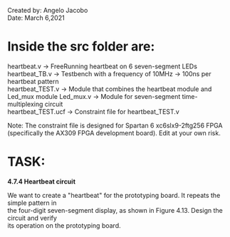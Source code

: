 Created by: Angelo Jacobo   
Date: March 6,2021  

# Inside the src folder are:  
heartbeat.v -> FreeRunning heartbeat on 6 seven-segment LEDs  
heartbeat_TB.v -> Testbench with a frequency of 10MHz -> 100ns per heartbeat pattern  
heartbeat_TEST.v -> Module that combines the heartbeat module and Led_mux module
Led_mux.v -> Module for seven-segment time-multiplexing circuit  
heartbeat_TEST.ucf -> Constraint file for heartbeat_TEST.v  

Note: The constraint file is designed for Spartan 6 xc6slx9-2ftg256 FPGA (specifically the AX309 FPGA development board). Edit at your own risk.  

# TASK:  
**4.7.4 Heartbeat circuit**  

We want to create a "heartbeat" for the prototyping board. It repeats the simple pattern in  
the four-digit seven-segment display, as shown in Figure 4.13. Design the circuit and verify  
its operation on the prototyping board.   
